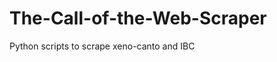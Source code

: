 The-Call-of-the-Web-Scraper
===========================

Python scripts to scrape xeno-canto and IBC
